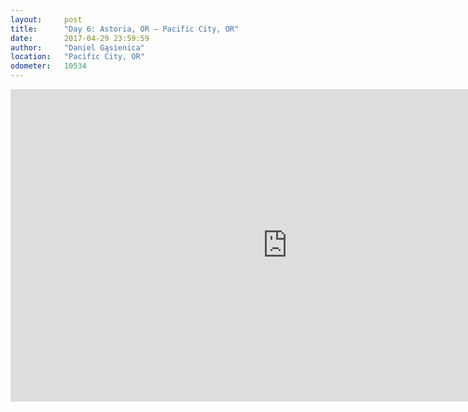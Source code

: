 ```yaml
---
layout:     post
title:      "Day 6: Astoria, OR – Pacific City, OR"
date:       2017-04-29 23:59:59
author:     "Daniel Gąsienica"
location: 	"Pacific City, OR"
odometer:   10534
---
```


<div class="post-video">
  <iframe
    width="885"
    height="500"
    src="https://www.youtube.com/embed/pvFvYSv0s3M"
    frameborder="0"
    allowfullscreen>
  </iframe>
</div>
